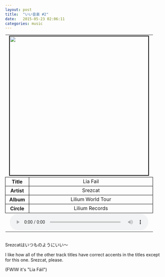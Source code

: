 ```yaml
---
layout: post
title:  "いい音楽 #2"
date:   2015-05-23 02:06:11
categories: music
---
```


<style>
	table{margin:0 auto;}
	th{text-align:center;border: 1px solid black;width:60px;}
	td{text-align:center;border: 1px solid black;width:385px;}
	img{width:450px;border:2px solid black;}
	audio{width:450px;}
	.table-media{border:0;}
</style>
<table cellspacing="2">
	<tbody>
		<tr>
			<td class="table-media" colspan="2">
				<img src="{{site.url}}/media/cover2.jpg">
			</td>
		</tr>
		<tr>
			<th>Title</th><td>Lia Fail</td>
		</tr>
		<tr>
			<th>Artist</th><td>Srezcat</td>
		</tr>
		<tr>
			<th>Album</th><td>Lilium World Tour</td>
		</tr>
		<tr>
			<th>Circle</th><td>Lilium Records</td>
		</tr>
		<tr>
			<td class="table-media" colspan="2">
				<audio src="{{site.url}}/media/ongaku2.ogg" controls></audio>
			</td>
		</tr>
	</tbody>
</table>
<br>

Srezcatはいつものようにいい～

I like how all of the other track titles have correct accents in the titles except for this one.  Srezcat, please.

(FWIW it's "Lia Fáil")
